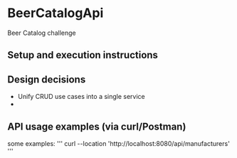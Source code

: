 # BeerCatalogApi
Beer Catalog challenge

## Setup and execution instructions
## Design decisions
- Unify CRUD use cases into a single service
- 
## API usage examples (via curl/Postman)
some examples:
'''
curl --location 'http://localhost:8080/api/manufacturers'
'''
